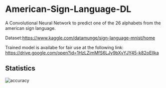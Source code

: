 # American-Sign-Language-DL
A Convolutional Neural Network to predict one of the 26 alphabets from the american sign language.<br>

Dataset:https://www.kaggle.com/datamunge/sign-language-mnist/home <br>

Trained model is availabe for fair use at the following link: <br>
https://drive.google.com/open?id=1HzLZimMfS6LJy9bXvYJY45-k82oElIka <br>

## Statistics
![accuracy](https://user-images.githubusercontent.com/29172884/59925650-2f1c6880-9456-11e9-87e2-27bfa608f814.png)
<br>
